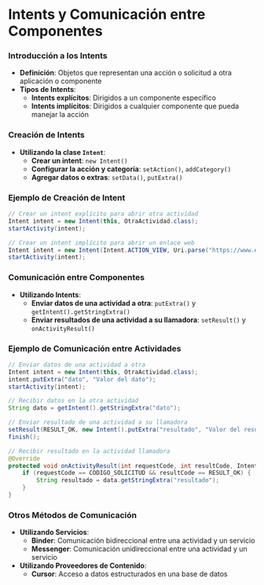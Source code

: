 **Intents y Comunicación entre Componentes**
=============================================

### Introducción a los Intents

* **Definición**: Objetos que representan una acción o solicitud a otra aplicación o componente
* **Tipos de Intents**:
	+ **Intents explícitos**: Dirigidos a un componente específico
	+ **Intents implícitos**: Dirigidos a cualquier componente que pueda manejar la acción

### Creación de Intents

* **Utilizando la clase `Intent`**:
	+ **Crear un intent**: `new Intent()`
	+ **Configurar la acción y categoría**: `setAction()`, `addCategory()`
	+ **Agregar datos o extras**: `setData()`, `putExtra()`

### Ejemplo de Creación de Intent
```java
// Crear un intent explícito para abrir otra actividad
Intent intent = new Intent(this, OtraActividad.class);
startActivity(intent);

// Crear un intent implícito para abrir un enlace web
Intent intent = new Intent(Intent.ACTION_VIEW, Uri.parse("https://www.example.com"));
startActivity(intent);
```

### Comunicación entre Componentes

* **Utilizando Intents**:
	+ **Enviar datos de una actividad a otra**: `putExtra()` y `getIntent().getStringExtra()`
	+ **Enviar resultados de una actividad a su llamadora**: `setResult()` y `onActivityResult()`

### Ejemplo de Comunicación entre Actividades
```java
// Enviar datos de una actividad a otra
Intent intent = new Intent(this, OtraActividad.class);
intent.putExtra("dato", "Valor del dato");
startActivity(intent);

// Recibir datos en la otra actividad
String dato = getIntent().getStringExtra("dato");

// Enviar resultado de una actividad a su llamadora
setResult(RESULT_OK, new Intent().putExtra("resultado", "Valor del resultado"));
finish();

// Recibir resultado en la actividad llamadora
@Override
protected void onActivityResult(int requestCode, int resultCode, Intent data) {
    if (requestCode == CODIGO_SOLICITUD && resultCode == RESULT_OK) {
        String resultado = data.getStringExtra("resultado");
    }
}
```

### Otros Métodos de Comunicación

* **Utilizando Servicios**:
	+ **Binder**: Comunicación bidireccional entre una actividad y un servicio
	+ **Messenger**: Comunicación unidireccional entre una actividad y un servicio
* **Utilizando Proveedores de Contenido**:
	+ **Cursor**: Acceso a datos estructurados en una base de datos
